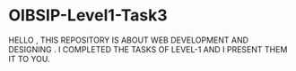 # OIBSIP-Level1-Task3
HELLO , THIS REPOSITORY IS ABOUT WEB DEVELOPMENT AND DESIGNING . I COMPLETED THE TASKS OF LEVEL-1 AND I PRESENT THEM IT TO YOU.
